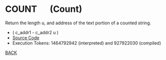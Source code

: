 # COUNT &emsp; (Count)
Return the length u, and address of the text portion of a counted string.
* ( c_addr1 - c_addr2 u )
* [Source Code](../words/core/Count.cs)
* Execution Tokens: 1464792942 (interpreted) and 927922030 (compiled)


[BACK](builtins.md#Count)
